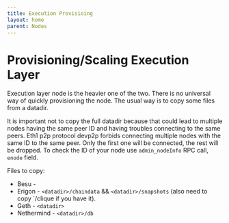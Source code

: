 ```yaml
---
title: Execution Provisioing
layout: home
parent: Nodes
---
```


# Provisioning/Scaling Execution Layer

Execution layer node is the heavier one of the two. There is no universal way
of quickly provisioning the node. The usual way is to copy some files from a datadir.

It is important not to copy the full datadir because that could lead to multiple
nodes having the same peer ID and having troubles connecting to the same peers.
Eth1 p2p protocol devp2p forbids connecting multiple nodes with the same ID to
the same peer. Only the first one will be connected, the rest will be dropped.
To check the ID of your node use `admin_nodeInfo` RPC call, `enode` field.

Files to copy:
* Besu - <TBD>
* Erigon - `<datadir>/chaindata` && `<datadir>/snapshots` (also need to copy `<datadir>/clique if you have it).
* Geth - `<datadir>`
* Nethermind - `<datadir>/db`

